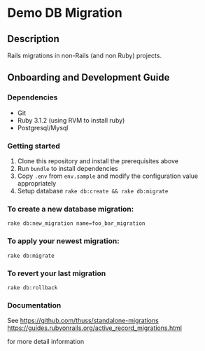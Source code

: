 # Demo DB Migration

## Description
Rails migrations in non-Rails (and non Ruby) projects.

## Onboarding and Development Guide

### Dependencies

- Git
- Ruby 3.1.2 (using RVM to install ruby)
- Postgresql/Mysql

### Getting started
1. Clone this repository and install the prerequisites above
2. Run `bundle` to install dependencies
3. Copy `.env` from `env.sample` and modify the configuration value appropriately 
4. Setup database `rake db:create && rake db:migrate`

### To create a new database migration:
    rake db:new_migration name=foo_bar_migration

### To apply your newest migration:
    rake db:migrate

### To revert your last migration
    rake db:rollback

### Documentation
See 
https://github.com/thuss/standalone-migrations 
https://guides.rubyonrails.org/active_record_migrations.html

for more detail information